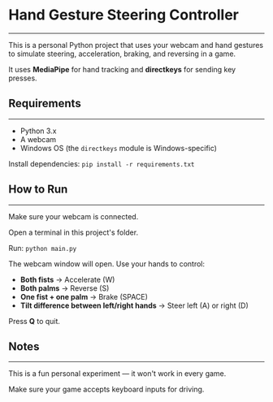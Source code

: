 # Hand Gesture Steering Controller
---
This is a personal Python project that uses your webcam and hand gestures to simulate steering, acceleration, braking, and reversing in a game.

It uses **MediaPipe** for hand tracking and **directkeys** for sending key presses.

## Requirements
---
* Python 3.x
* A webcam
* Windows OS (the `directkeys` module is Windows-specific)

Install dependencies:
`pip install -r requirements.txt`

## How to Run
---
Make sure your webcam is connected.

Open a terminal in this project's folder.

Run:
`python main.py`

The webcam window will open. Use your hands to control:

* **Both fists** → Accelerate (W)
* **Both palms** → Reverse (S)
* **One fist + one palm** → Brake (SPACE)
* **Tilt difference between left/right hands** → Steer left (A) or right (D)

Press **Q** to quit.

## Notes
---
This is a fun personal experiment — it won't work in every game.

Make sure your game accepts keyboard inputs for driving.
